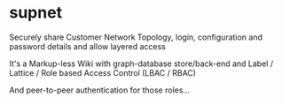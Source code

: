 supnet
======

Securely share Customer Network Topology, login, configuration and password details and allow layered access

It's a Markup-less Wiki with graph-database store/back-end and Label / Lattice / Role based Access Control (LBAC / RBAC)

And peer-to-peer authentication for those roles...